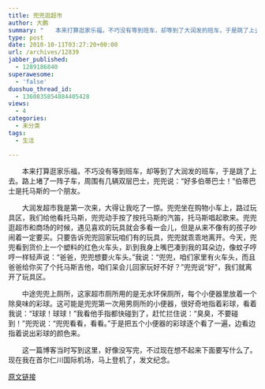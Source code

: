 ```yaml
---
title: 兜兜逛超市
author: 大鹏
summary: "　　本来打算逛家乐福，不巧没有等到班车，却等到了大润发的班车，于是跳了上去。路上堵了一阵子车，周围有几辆双层巴士，兜兜说：“好多伯蒂巴士！”伯蒂巴士是托马斯的一个朋友。"
type: post
date: 2010-10-11T03:27:20+00:00
url: /archives/12839
jabber_published:
  - 1289186840
superawesome:
  - 'false'
duoshuo_thread_id:
  - 1360835854884405428
views:
  - 4
categories:
  - 未分类
tags:
  - 生活

---
```

　　本来打算逛家乐福，不巧没有等到班车，却等到了大润发的班车，于是跳了上去。路上堵了一阵子车，周围有几辆双层巴士，兜兜说：“好多伯蒂巴士！”伯蒂巴士是托马斯的一个朋友。
  
　　大润发超市我是第一次来，大得让我吃了一惊。兜兜坐在购物小车上，路过玩具区，我们给他看托马斯，兜兜动手按了按托马斯的汽笛，托马斯唱起歌来。兜兜逛超市和商场的时候，遇见喜欢的玩具就会多看一会儿，但是从来不像有的孩子吵闹着一定要买。只要告诉兜兜回家玩咱们有的玩具，兜兜就乖乖地离开。今天，兜兜看到货价上一个塑料的红色火车头，趴到我身上嘴巴凑到我的耳朵边，像蚊子哼哼一样轻声说：“爸爸，兜兜想要火车头。”我说：“兜兜，咱们家里有火车头，而且爸爸给你买了个托马斯吉他，咱们呆会儿回家玩好不好？”兜兜说“好”，我们就离开了玩具区。
  
　　中途兜兜上厕所，这家超市厕所用的是无水环保厕所，每个小便器里放着一个除臭味的彩球。这可能是兜兜第一次用男厕所的小便器，很好奇地指着彩球，看着我说：“球球！球球！”我看他手指都快碰到了，赶忙拦住说：“臭臭，不要碰到！”兜兜说：“兜兜看看，看看。”于是把五个小便器的彩球逐个看了一遍，边看边指着说出彩球的颜色来。
  
　　这一篇博客当时写到这里，好像没写完，不过现在想不起来下面要写什么了。现在我在首尔仁川国际机场，马上登机了，发文纪念。

[原文链接](http://dapengde.com/archives/12839)

